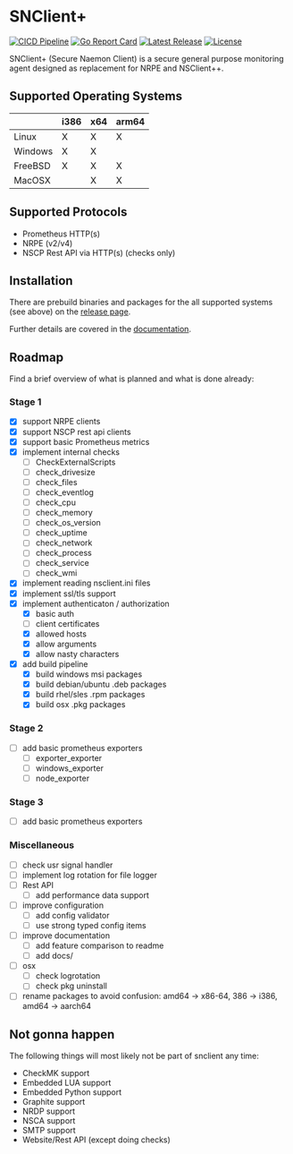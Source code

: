 # SNClient+
[![CICD Pipeline](https://github.com/Consol-Monitoring/snclient/actions/workflows/cicd.yml/badge.svg?branch=main)](https://github.com/Consol-Monitoring/snclient/actions/workflows/cicd.yml)
[![Go Report Card](https://goreportcard.com/badge/github.com/Consol-Monitoring/snclient)](https://goreportcard.com/report/github.com/Consol-Monitoring/snclient)
[![Latest Release](https://img.shields.io/github/v/release/Consol-Monitoring/snclient?sort=semver)](https://github.com/Consol-Monitoring/snclient/releases)
[![License](https://img.shields.io/github/license/Consol-Monitoring/snclient)](https://github.com/Consol-Monitoring/snclient/blob/main/LICENSE)

SNClient+ (Secure Naemon Client) is a secure general purpose monitoring agent designed as replacement for NRPE and NSClient++.

## Supported Operating Systems

|         | i386 | x64 | arm64 |
|---------|------|-----|-------|
| Linux   |   X  |  X  |   X   |
| Windows |   X  |  X  |       |
| FreeBSD |   X  |  X  |   X   |
| MacOSX  |      |  X  |   X   |

## Supported Protocols

 - Prometheus HTTP(s)
 - NRPE (v2/v4)
 - NSCP Rest API via HTTP(s) (checks only)

## Installation
There are prebuild binaries and packages for the all supported systems (see above) on the
[release page](https://github.com/Consol-Monitoring/snclient/releases).


Further details are covered in the [documentation](docs/install.md).

## Roadmap
Find a brief overview of what is planned and what is done already:

### Stage 1
- [X] support NRPE clients
- [X] support NSCP rest api clients
- [X] support basic Prometheus metrics
- [X] implement internal checks
  - [ ] CheckExternalScripts
  - [ ] check_drivesize
  - [ ] check_files
  - [ ] check_eventlog
  - [ ] check_cpu
  - [ ] check_memory
  - [ ] check_os_version
  - [ ] check_uptime
  - [ ] check_network
  - [ ] check_process
  - [ ] check_service
  - [ ] check_wmi
- [X] implement reading nsclient.ini files
- [X] implement ssl/tls support
- [X] implement authenticaton / authorization
  - [X] basic auth
  - [ ] client certificates
  - [X] allowed hosts
  - [X] allow arguments
  - [X] allow nasty characters
- [X] add build pipeline
  - [X] build windows msi packages
  - [X] build debian/ubuntu .deb packages
  - [X] build rhel/sles .rpm packages
  - [X] build osx .pkg packages

### Stage 2
- [ ] add basic prometheus exporters
  - [ ] exporter_exporter
  - [ ] windows_exporter
  - [ ] node_exporter

### Stage 3
- [ ] add basic prometheus exporters

### Miscellaneous
- [ ] check usr signal handler
- [ ] implement log rotation for file logger
- [ ] Rest API
  - [ ] add performance data support
- [ ] improve configuration
  - [ ] add config validator
  - [ ] use strong typed config items
- [ ] improve documentation
  - [ ] add feature comparison to readme
  - [ ] add docs/
- [ ] osx
  - [ ] check logrotation
  - [ ] check pkg uninstall
- [ ] rename packages to avoid confusion: amd64 -> x86-64, 386 -> i386, amd64 -> aarch64

## Not gonna happen
The following things will most likely not be part of snclient any time:

- CheckMK support
- Embedded LUA support
- Embedded Python support
- Graphite support
- NRDP support
- NSCA support
- SMTP support
- Website/Rest API (except doing checks)

